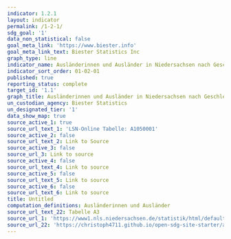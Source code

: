 ```yaml
---
indicator: 1.2.1
layout: indicator
permalink: /1-2-1/
sdg_goal: '1'
data_non_statistical: false
goal_meta_link: 'https://www.biester.info'
goal_meta_link_text: Biester Statistics Inc
graph_type: line
indicator_name: Ausländerinnen und Ausländer in Niedersachsen nach Geschlecht
indicator_sort_order: 01-02-01
published: true
reporting_status: complete
target_id: '1.1'
graph_title: Ausländerinnen und Ausländer in Niedersachsen nach Geschlecht
un_custodian_agency: Biester Statistics
un_designated_tier: '1'
data_show_map: true
source_active_1: true
source_url_text_1: 'LSN-Online Tabelle: A1050001'
source_active_2: false
source_url_text_2: Link to Source
source_active_3: false
source_url_3: Link to source
source_active_4: false
source_url_text_4: Link to source
source_active_5: false
source_url_text_5: Link to source
source_active_6: false
source_url_text_6: Link to source
title: Untitled
computation_definitions: Ausländerinnen und Ausländer
source_url_text_22: Tabelle A3
source_url_1: 'https://www1.nls.niedersachsen.de/statistik/html/default.asp'
source_url_22: 'https://christoph4711.github.io/open-sdg-site-starter/assets/data/A3.xlsx'
---
```

